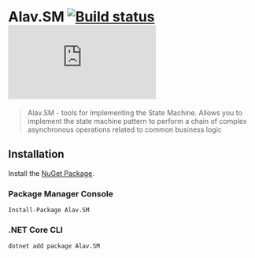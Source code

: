# Alav.SM [![Build status](https://ci.appveyor.com/api/projects/status/9f21wymvsaokk6sf?svg=true)](https://ci.appveyor.com/project/GebekovAS/alav-sm) [![NuGet Package](https://img.shields.io/nuget/v/Alav.SM?logo=1.0.2)](https://www.nuget.org/packages/Alav.SM)

> Alav.SM - tools for Implementing the State Machine. Allows you to implement the state machine pattern to perform a chain of complex asynchronous operations related to common business logic

## Installation

Install the [NuGet Package](https://www.nuget.org/packages/Alav.SM).

### Package Manager Console

```
Install-Package Alav.SM
```

### .NET Core CLI

```
dotnet add package Alav.SM
```

